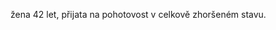 <div class="w3-row">
<div class="w3-half w3-margin w3-khaki w3-xlarge ">


 žena 42 let, přijata na pohotovost v celkově zhoršeném stavu. 
 <!--
 se známou historií DM 1. typu (od dětství)
 Vstupně 
- polyurie
- polydipsie
- v poslední době opakovaně těžká nevolnost
- výrazný neúmyslný pokles váhy v posledních několika týdnech
- „dnes už to nešlo vydržet, bylo moc špatně, na zvracení, točila se hlava“
- naměřila si i v posledních 3 dnech zvýšenou teplotu
- proto volala RZS.
-->
</div>
<div class="w3-half w3-margin">




</div>
</div>

